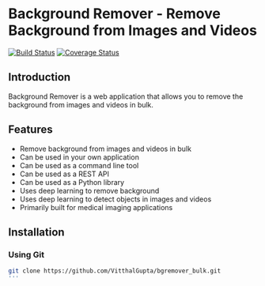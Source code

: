 # Background Remover - Remove Background from Images and Videos

[![Build Status](https://travis-ci.org/akshayubhat/dva.svg?branch=master)](https://travis-ci.org/akshayubhat/dva)
[![Coverage Status](https://coveralls.io/repos/github/akshayubhat/dva/badge.svg?branch=master)](https://coveralls.io/github/akshayubhat/dva?branch=master)

## Introduction

Background Remover is a web application that allows you to remove the background from images and videos in bulk.

## Features

* Remove background from images and videos in bulk
* Can be used in your own application
* Can be used as a command line tool
* Can be used as a REST API
* Can be used as a Python library
* Uses deep learning to remove background
* Uses deep learning to detect objects in images and videos
* Primarily built for medical imaging applications

## Installation

### Using Git

```bash
git clone https://github.com/VitthalGupta/bgremover_bulk.git
'''
